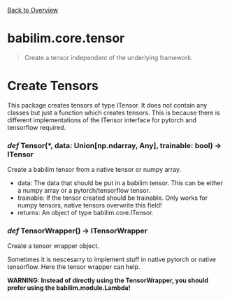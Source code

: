 [Back to Overview](../../README.md)

# babilim.core.tensor

> Create a tensor independent of the underlying framework.

# Create Tensors

This package creates tensors of type ITensor.
It does not contain any classes but just a function which creates tensors.
This is because there is different implementations of the ITensor interface for pytorch and tensorflow required.

### *def* **Tensor**(*, data: Union[np.ndarray, Any], trainable: bool) -> I**Tensor**

Create a babilim tensor from a native tensor or numpy array.

* data: The data that should be put in a babilim tensor. This can be either a numpy array or a pytorch/tensorflow tensor.
* trainable: If the tensor created should be trainable. Only works for numpy tensors, native tensors overwrite this field!
* returns: An object of type babilim.core.ITensor.


### *def* **TensorWrapper**() -> I**TensorWrapper**

Create a tensor wrapper object.

Sometimes it is nescesarry to implement stuff in native pytorch or native tensorflow. Here the tensor wrapper can help.

**WARNING: Instead of directly using the TensorWrapper, you should prefer using the babilim.module.Lambda!**


